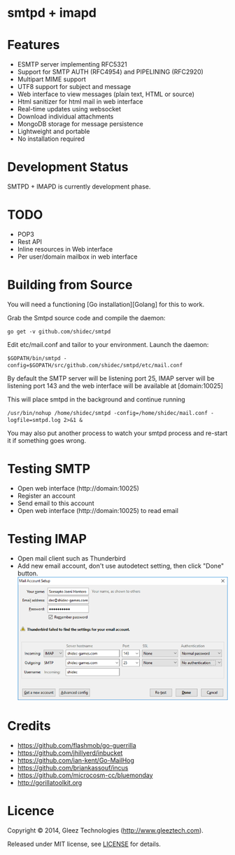 smtpd + imapd
=========================================================

Features
=========================================================

* ESMTP server implementing RFC5321
* Support for SMTP AUTH (RFC4954) and PIPELINING (RFC2920)
* Multipart MIME support
* UTF8 support for subject and message
* Web interface to view messages (plain text, HTML or source)
* Html sanitizer for html mail in web interface
* Real-time updates using websocket
* Download individual attachments
* MongoDB storage for message persistence
* Lightweight and portable
* No installation required

Development Status
=========================================================

SMTPD + IMAPD is currently development phase.


TODO
=========================================================

* POP3
* Rest API
* Inline resources in Web interface
* Per user/domain mailbox in web interface


Building from Source
=========================================================

You will need a functioning [Go installation][Golang] for this to work.

Grab the Smtpd source code and compile the daemon:

    go get -v github.com/shidec/smtpd

Edit etc/mail.conf and tailor to your environment. Launch the daemon:

    $GOPATH/bin/smtpd -config=$GOPATH/src/github.com/shidec/smtpd/etc/mail.conf

By default the SMTP server will be listening port 25,
IMAP server will be listening port 143 and
the web interface will be available at [domain:10025]

This will place smtpd in the background and continue running

	/usr/bin/nohup /home/shidec/smtpd -config=/home/shidec/mail.conf -logfile=smtpd.log 2>&1 &

You may also put another process to watch your smtpd process and re-start it
if something goes wrong.


Testing SMTP
=========================================================
* Open web interface (http://domain:10025)
* Register an account
* Send email to this account
* Open web interface (http://domain:10025) to read email

Testing IMAP
=========================================================
* Open mail client such as Thunderbird
* Add new email account, don't use autodetect setting, then click "Done" button.
![Mail client setup](mail_client_setup.png "Mail Client setup")

Credits
=========================================================
* https://github.com/flashmob/go-guerrilla
* https://github.com/jhillyerd/inbucket
* https://github.com/ian-kent/Go-MailHog
* https://github.com/briankassouf/incus
* https://github.com/microcosm-cc/bluemonday
* http://gorillatoolkit.org

Licence
=========================================================

Copyright ©‎ 2014, Gleez Technologies (http://www.gleeztech.com).

Released under MIT license, see [LICENSE](license) for details.